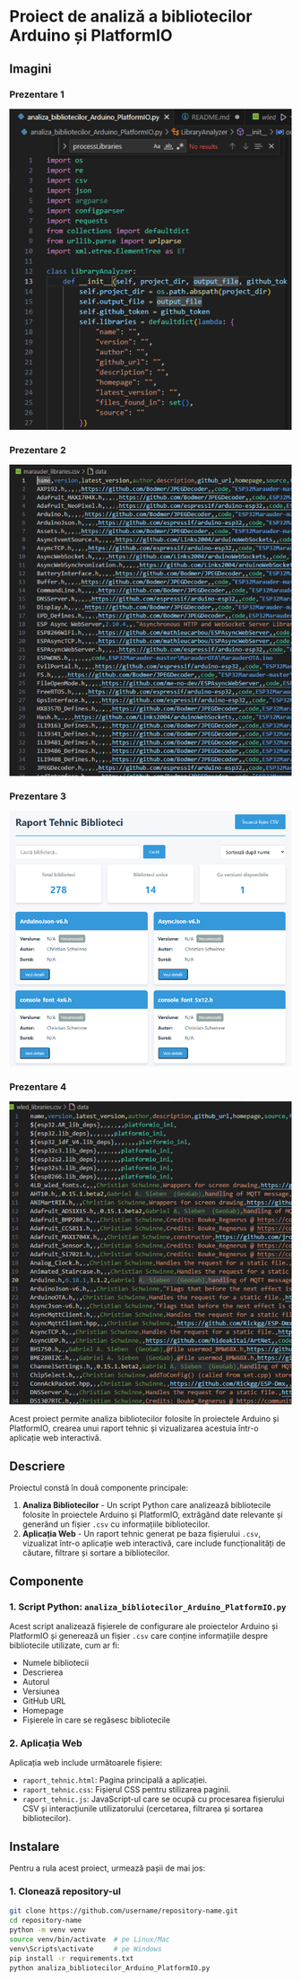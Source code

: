 # Proiect de analiză a bibliotecilor Arduino și PlatformIO

## Imagini

### Prezentare 1

![Prezentare 1](docs/prezentare1.png)

### Prezentare 2

![Prezentare 2](docs/prezentare2.png)

### Prezentare 3

![Prezentare 3](docs/prezentare3.png)

### Prezentare 4

![Prezentare 4](docs/prezentare4.png)



Acest proiect permite analiza bibliotecilor folosite în proiectele Arduino și PlatformIO, crearea unui raport tehnic și vizualizarea acestuia într-o aplicație web interactivă.

## Descriere

Proiectul constă în două componente principale:
1. **Analiza Bibliotecilor** - Un script Python care analizează bibliotecile folosite în proiectele Arduino și PlatformIO, extrăgând date relevante și generând un fișier `.csv` cu informațiile bibliotecilor.
2. **Aplicația Web** - Un raport tehnic generat pe baza fișierului `.csv`, vizualizat într-o aplicație web interactivă, care include funcționalități de căutare, filtrare și sortare a bibliotecilor.

## Componente

### 1. Script Python: `analiza_bibliotecilor_Arduino_PlatformIO.py`
Acest script analizează fișierele de configurare ale proiectelor Arduino și PlatformIO și generează un fișier `.csv` care conține informațiile despre bibliotecile utilizate, cum ar fi:
- Numele bibliotecii
- Descrierea
- Autorul
- Versiunea
- GitHub URL
- Homepage
- Fișierele în care se regăsesc bibliotecile

### 2. Aplicația Web
Aplicația web include următoarele fișiere:
- `raport_tehnic.html`: Pagina principală a aplicației.
- `raport_tehnic.css`: Fișierul CSS pentru stilizarea paginii.
- `raport_tehnic.js`: JavaScript-ul care se ocupă cu procesarea fișierului CSV și interacțiunile utilizatorului (cercetarea, filtrarea și sortarea bibliotecilor).

## Instalare

Pentru a rula acest proiect, urmează pașii de mai jos:

### 1. Clonează repository-ul

```bash
git clone https://github.com/username/repository-name.git
cd repository-name
python -m venv venv
source venv/bin/activate  # pe Linux/Mac
venv\Scripts\activate     # pe Windows
pip install -r requirements.txt
python analiza_bibliotecilor_Arduino_PlatformIO.py


